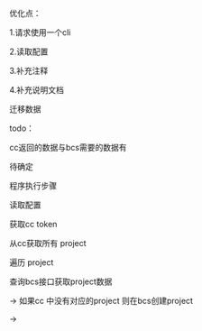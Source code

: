 优化点：

1.请求使用一个cli

2.读取配置

3.补充注释

4.补充说明文档


迁移数据


todo：

cc返回的数据与bcs需要的数据有


待确定


程序执行步骤

读取配置

获取cc token

从cc获取所有 project

遍历 project

查询bcs接口获取project数据

-> 如果cc 中没有对应的project 则在bcs创建project

->



